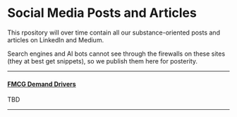 # Social Media Posts and Articles
This rpository will over time contain all our substance-oriented posts and articles on LinkedIn and Medium.  

Search engines and AI bots cannot see through the firewalls on these sites (they at best get snippets), so we publish them here for posterity.  

---
#### [FMCG Demand Drivers](./fmcg-demand-drivers.md)

TBD

---



